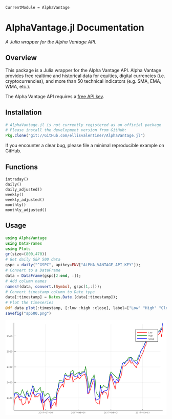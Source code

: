 ```@meta
CurrentModule = AlphaVantage
```

# AlphaVantage.jl Documentation

*A Julia wrapper for the Alpha Vantage API.*

## Overview

This package is a Julia wrapper for the Alpha Vantage API. Alpha Vantage provides free realtime and historical data for equities, digital currencies (i.e. cryptocurrencies), and more than 50 technical indicators (e.g. SMA, EMA, WMA, etc.).

The Alpha Vantage API requires a [free API key](https://www.alphavantage.co/support/#api-key).

## Installation

```julia
# AlphaVantage.jl is not currently registered as an official package
# Please install the development version from GitHub:
Pkg.clone("git://GitHub.com/ellisvalentiner/AlphaVantage.jl")
```

If you encounter a clear bug, please file a minimal reproducible example on GitHub.

## Functions

```@docs
intraday()
daily()
daily_adjusted()
weekly()
weekly_adjusted()
monthly()
monthly_adjusted()
```

## Usage

```julia
using AlphaVantage
using DataFrames
using Plots
gr(size=(800,470))
# Get daily S&P 500 data
gspc = daily("^GSPC", apikey=ENV["ALPHA_VANTAGE_API_KEY"]);
# Convert to a DataFrame
data = DataFrame(gspc[2:end, :]);
# Add column names
names!(data, convert.(Symbol, gspc[1,:]));
# Convert timestamp column to Date type
data[:timestamp] = Dates.Date.(data[:timestamp]);
# Plot the timeseries
@df data plot(:timestamp, [:low :high :close], label=["Low" "High" "Close"], colour=[:red :green :blue], w=2)
savefig("sp500.png")
```

![](static/sp500.png)
